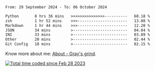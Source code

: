 <!--START_SECTION:waka-->

```txt
From: 29 September 2024 - To: 06 October 2024

Python       8 hrs 36 mins   >>>>>>>>>>>>>>>----------   60.18 %
zsh          1 hr 52 mins    >>>----------------------   13.08 %
Markdown     1 hr 44 mins    >>>----------------------   12.20 %
JSON         34 mins         >------------------------   04.04 %
INI          33 mins         >------------------------   03.89 %
Other        20 mins         >------------------------   02.44 %
Git Config   18 mins         >------------------------   02.15 %
```

<!--END_SECTION:waka-->

<!-- [![grayxu's github stats](https://github-readme-stats.vercel.app/api?username=grayxu&count_private=true&show_icons=true)](https://github.com/grayxu) -->

Know more about me: [About - Gray's grind](https://www.grayxu.cn/).
<p align="left">
  <a href="https://wakatime.com/@c69eb31e-43a1-463f-8968-c3449e386f57"><img src="https://wakatime.com/badge/user/c69eb31e-43a1-463f-8968-c3449e386f57.svg" title="Total time coded since Feb 28 2023" /></a>
</p>


